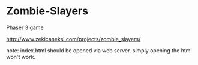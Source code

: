 # Zombie-Slayers
Phaser 3 game

http://www.zekicaneksi.com/projects/zombie_slayers/


note: index.html should be opened via web server. simply opening the html won't work.
